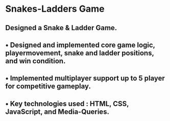 # Snakes-Ladders Game
## Designed a Snake & Ladder Game.
## • Designed and implemented core game logic, playermovement, snake and ladder positions, and win condition.
## • Implemented multiplayer support up to 5 player for competitive gameplay.
## • Key technologies used : HTML, CSS, JavaScript, and Media-Queries.
